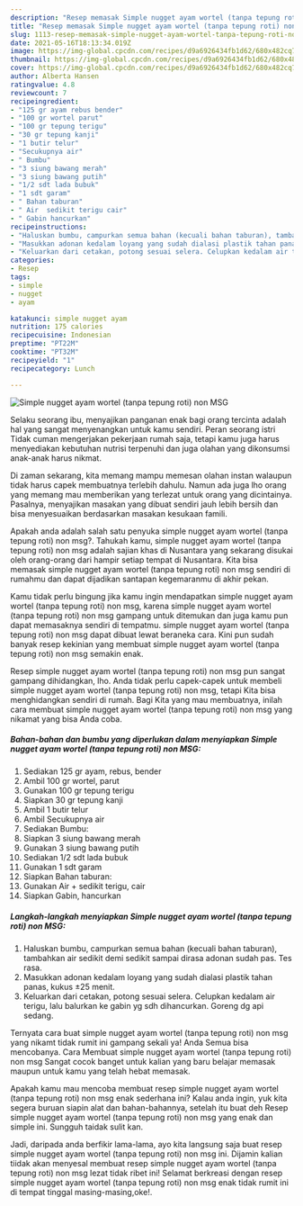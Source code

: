 ```yaml
---
description: "Resep memasak Simple nugget ayam wortel (tanpa tepung roti) non MSG yang nikmat dan Mudah Dibuat"
title: "Resep memasak Simple nugget ayam wortel (tanpa tepung roti) non MSG yang nikmat dan Mudah Dibuat"
slug: 1113-resep-memasak-simple-nugget-ayam-wortel-tanpa-tepung-roti-non-msg-yang-nikmat-dan-mudah-dibuat
date: 2021-05-16T18:13:34.019Z
image: https://img-global.cpcdn.com/recipes/d9a6926434fb1d62/680x482cq70/simple-nugget-ayam-wortel-tanpa-tepung-roti-non-msg-foto-resep-utama.jpg
thumbnail: https://img-global.cpcdn.com/recipes/d9a6926434fb1d62/680x482cq70/simple-nugget-ayam-wortel-tanpa-tepung-roti-non-msg-foto-resep-utama.jpg
cover: https://img-global.cpcdn.com/recipes/d9a6926434fb1d62/680x482cq70/simple-nugget-ayam-wortel-tanpa-tepung-roti-non-msg-foto-resep-utama.jpg
author: Alberta Hansen
ratingvalue: 4.8
reviewcount: 7
recipeingredient:
- "125 gr ayam rebus bender"
- "100 gr wortel parut"
- "100 gr tepung terigu"
- "30 gr tepung kanji"
- "1 butir telur"
- "Secukupnya air"
- " Bumbu"
- "3 siung bawang merah"
- "3 siung bawang putih"
- "1/2 sdt lada bubuk"
- "1 sdt garam"
- " Bahan taburan"
- " Air  sedikit terigu cair"
- " Gabin hancurkan"
recipeinstructions:
- "Haluskan bumbu, campurkan semua bahan (kecuali bahan taburan), tambahkan air sedikit demi sedikit sampai dirasa adonan sudah pas. Tes rasa."
- "Masukkan adonan kedalam loyang yang sudah dialasi plastik tahan panas, kukus ±25 menit."
- "Keluarkan dari cetakan, potong sesuai selera. Celupkan kedalam air terigu, lalu balurkan ke gabin yg sdh dihancurkan. Goreng dg api sedang."
categories:
- Resep
tags:
- simple
- nugget
- ayam

katakunci: simple nugget ayam 
nutrition: 175 calories
recipecuisine: Indonesian
preptime: "PT22M"
cooktime: "PT32M"
recipeyield: "1"
recipecategory: Lunch

---
```



![Simple nugget ayam wortel (tanpa tepung roti) non MSG](https://img-global.cpcdn.com/recipes/d9a6926434fb1d62/680x482cq70/simple-nugget-ayam-wortel-tanpa-tepung-roti-non-msg-foto-resep-utama.jpg)

Selaku seorang ibu, menyajikan panganan enak bagi orang tercinta adalah hal yang sangat menyenangkan untuk kamu sendiri. Peran seorang istri Tidak cuman mengerjakan pekerjaan rumah saja, tetapi kamu juga harus menyediakan kebutuhan nutrisi terpenuhi dan juga olahan yang dikonsumsi anak-anak harus nikmat.

Di zaman  sekarang, kita memang mampu memesan olahan instan walaupun tidak harus capek membuatnya terlebih dahulu. Namun ada juga lho orang yang memang mau memberikan yang terlezat untuk orang yang dicintainya. Pasalnya, menyajikan masakan yang dibuat sendiri jauh lebih bersih dan bisa menyesuaikan berdasarkan masakan kesukaan famili. 



Apakah anda adalah salah satu penyuka simple nugget ayam wortel (tanpa tepung roti) non msg?. Tahukah kamu, simple nugget ayam wortel (tanpa tepung roti) non msg adalah sajian khas di Nusantara yang sekarang disukai oleh orang-orang dari hampir setiap tempat di Nusantara. Kita bisa memasak simple nugget ayam wortel (tanpa tepung roti) non msg sendiri di rumahmu dan dapat dijadikan santapan kegemaranmu di akhir pekan.

Kamu tidak perlu bingung jika kamu ingin mendapatkan simple nugget ayam wortel (tanpa tepung roti) non msg, karena simple nugget ayam wortel (tanpa tepung roti) non msg gampang untuk ditemukan dan juga kamu pun dapat memasaknya sendiri di tempatmu. simple nugget ayam wortel (tanpa tepung roti) non msg dapat dibuat lewat beraneka cara. Kini pun sudah banyak resep kekinian yang membuat simple nugget ayam wortel (tanpa tepung roti) non msg semakin enak.

Resep simple nugget ayam wortel (tanpa tepung roti) non msg pun sangat gampang dihidangkan, lho. Anda tidak perlu capek-capek untuk membeli simple nugget ayam wortel (tanpa tepung roti) non msg, tetapi Kita bisa menghidangkan sendiri di rumah. Bagi Kita yang mau membuatnya, inilah cara membuat simple nugget ayam wortel (tanpa tepung roti) non msg yang nikamat yang bisa Anda coba.

<!--inarticleads1-->

##### Bahan-bahan dan bumbu yang diperlukan dalam menyiapkan Simple nugget ayam wortel (tanpa tepung roti) non MSG:

1. Sediakan 125 gr ayam, rebus, bender
1. Ambil 100 gr wortel, parut
1. Gunakan 100 gr tepung terigu
1. Siapkan 30 gr tepung kanji
1. Ambil 1 butir telur
1. Ambil Secukupnya air
1. Sediakan  Bumbu:
1. Siapkan 3 siung bawang merah
1. Gunakan 3 siung bawang putih
1. Sediakan 1/2 sdt lada bubuk
1. Gunakan 1 sdt garam
1. Siapkan  Bahan taburan:
1. Gunakan  Air + sedikit terigu, cair
1. Siapkan  Gabin, hancurkan




<!--inarticleads2-->

##### Langkah-langkah menyiapkan Simple nugget ayam wortel (tanpa tepung roti) non MSG:

1. Haluskan bumbu, campurkan semua bahan (kecuali bahan taburan), tambahkan air sedikit demi sedikit sampai dirasa adonan sudah pas. Tes rasa.
1. Masukkan adonan kedalam loyang yang sudah dialasi plastik tahan panas, kukus ±25 menit.
1. Keluarkan dari cetakan, potong sesuai selera. Celupkan kedalam air terigu, lalu balurkan ke gabin yg sdh dihancurkan. Goreng dg api sedang.




Ternyata cara buat simple nugget ayam wortel (tanpa tepung roti) non msg yang nikamt tidak rumit ini gampang sekali ya! Anda Semua bisa mencobanya. Cara Membuat simple nugget ayam wortel (tanpa tepung roti) non msg Sangat cocok banget untuk kalian yang baru belajar memasak maupun untuk kamu yang telah hebat memasak.

Apakah kamu mau mencoba membuat resep simple nugget ayam wortel (tanpa tepung roti) non msg enak sederhana ini? Kalau anda ingin, yuk kita segera buruan siapin alat dan bahan-bahannya, setelah itu buat deh Resep simple nugget ayam wortel (tanpa tepung roti) non msg yang enak dan simple ini. Sungguh taidak sulit kan. 

Jadi, daripada anda berfikir lama-lama, ayo kita langsung saja buat resep simple nugget ayam wortel (tanpa tepung roti) non msg ini. Dijamin kalian tiidak akan menyesal membuat resep simple nugget ayam wortel (tanpa tepung roti) non msg lezat tidak ribet ini! Selamat berkreasi dengan resep simple nugget ayam wortel (tanpa tepung roti) non msg enak tidak rumit ini di tempat tinggal masing-masing,oke!.

